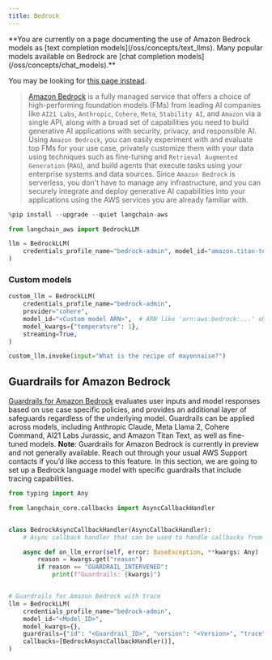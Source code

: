 ```yaml
---
title: Bedrock
---
```


<Warning>
**You are currently on a page documenting the use of Amazon Bedrock models as [text completion models](/oss/concepts/text_llms). Many popular models available on Bedrock are [chat completion models](/oss/concepts/chat_models).**

You may be looking for [this page instead](/oss/integrations/chat/bedrock/).
</Warning>

>[Amazon Bedrock](https://aws.amazon.com/bedrock/) is a fully managed service that offers a choice of
> high-performing foundation models (FMs) from leading AI companies like `AI21 Labs`, `Anthropic`, `Cohere`,
> `Meta`, `Stability AI`, and `Amazon` via a single API, along with a broad set of capabilities you need to
> build generative AI applications with security, privacy, and responsible AI. Using `Amazon Bedrock`,
> you can easily experiment with and evaluate top FMs for your use case, privately customize them with
> your data using techniques such as fine-tuning and `Retrieval Augmented Generation` (`RAG`), and build
> agents that execute tasks using your enterprise systems and data sources. Since `Amazon Bedrock` is
> serverless, you don't have to manage any infrastructure, and you can securely integrate and deploy
> generative AI capabilities into your applications using the AWS services you are already familiar with.

```python
%pip install --upgrade --quiet langchain-aws
```

```python
from langchain_aws import BedrockLLM

llm = BedrockLLM(
    credentials_profile_name="bedrock-admin", model_id="amazon.titan-text-express-v1"
)
```

### Custom models

```python
custom_llm = BedrockLLM(
    credentials_profile_name="bedrock-admin",
    provider="cohere",
    model_id="<Custom model ARN>",  # ARN like 'arn:aws:bedrock:...' obtained via provisioning the custom model
    model_kwargs={"temperature": 1},
    streaming=True,
)

custom_llm.invoke(input="What is the recipe of mayonnaise?")
```

## Guardrails for Amazon Bedrock

[Guardrails for Amazon Bedrock](https://aws.amazon.com/bedrock/guardrails/) evaluates user inputs and model responses based on use case specific policies, and provides an additional layer of safeguards regardless of the underlying model. Guardrails can be applied across models, including Anthropic Claude, Meta Llama 2, Cohere Command, AI21 Labs Jurassic, and Amazon Titan Text, as well as fine-tuned models.
**Note**: Guardrails for Amazon Bedrock is currently in preview and not generally available. Reach out through your usual AWS Support contacts if you’d like access to this feature.
In this section, we are going to set up a Bedrock language model with specific guardrails that include tracing capabilities.

```python
from typing import Any

from langchain_core.callbacks import AsyncCallbackHandler


class BedrockAsyncCallbackHandler(AsyncCallbackHandler):
    # Async callback handler that can be used to handle callbacks from langchain.

    async def on_llm_error(self, error: BaseException, **kwargs: Any) -> Any:
        reason = kwargs.get("reason")
        if reason == "GUARDRAIL_INTERVENED":
            print(f"Guardrails: {kwargs}")


# Guardrails for Amazon Bedrock with trace
llm = BedrockLLM(
    credentials_profile_name="bedrock-admin",
    model_id="<Model_ID>",
    model_kwargs={},
    guardrails={"id": "<Guardrail_ID>", "version": "<Version>", "trace": True},
    callbacks=[BedrockAsyncCallbackHandler()],
)
```
